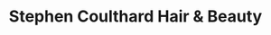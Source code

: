 ---
title: "Stephen Coulthard Hair & Beauty"
url: /gateshead/stephen-coulthard-hair-und-beauty/
shop: Friseur
---